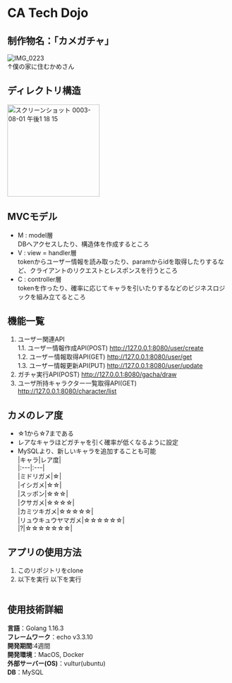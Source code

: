 # CA Tech Dojo
## 制作物名：「カメガチャ」  

![IMG_0223](https://user-images.githubusercontent.com/66200485/127758779-ed5f97f5-f406-414d-b137-75d913fcff27.JPG)  
↑僕の家に住むかめさん

## ディレクトリ構造
<img width="209" alt="スクリーンショット 0003-08-01 午後1 18 15" src="https://user-images.githubusercontent.com/66200485/127759060-9ac560cd-0026-4abd-894c-7b5297b1cb1a.png">

## MVCモデル
- M : model層  
DBへアクセスしたり、構造体を作成するところ  
- V : view = handler層  
tokenからユーザー情報を読み取ったり、paramからidを取得したりするなど、クライアントのリクエストとレスポンスを行うところ  
- C : controller層  
tokenを作ったり、確率に応じてキャラを引いたりするなどのビジネスロジックを組み立てるところ  
 
## 機能一覧
1. ユーザー関連API  
    1.1. ユーザー情報作成API(POST) http://127.0.0.1:8080/user/create  
    1.2. ユーザー情報取得API(GET) http://127.0.0.1:8080/user/get  
    1.3. ユーザー情報更新API(PUT) http://127.0.0.1:8080/user/update  
1. ガチャ実行API(POST) http://127.0.0.1:8080/gacha/draw  
1. ユーザ所持キャラクター一覧取得API(GET) http://127.0.0.1:8080/character/list  

## カメのレア度
- ☆1から☆7まである
- レアなキャラほどガチャを引く確率が低くなるように設定
- MySQLより、新しいキャラを追加することも可能  
|キャラ|レア度|  
|:---|:---|  
|ミドリガメ|☆|  
|イシガメ|☆☆|  
|スッポン|☆☆☆|  
|クサガメ|☆☆☆☆|  
|カミツキガメ|☆☆☆☆☆|  
|リュウキュウヤマガメ|☆☆☆☆☆☆|  
|?|☆☆☆☆☆☆☆|  

## アプリの使用方法
1. このリポジトリをclone
2. 以下を実行
以下を実行
```

```

## 使用技術詳細
**言語**：Golang 1.16.3  
**フレームワーク**：echo v3.3.10  
**開発期間**:4週間  
**開発環境**：MacOS, Docker  
**外部サーバー(OS)**：vultur(ubuntu)  
**DB**：MySQL  


